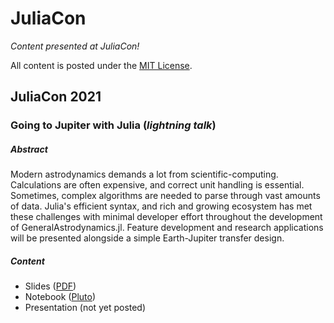 # JuliaCon
_Content presented at JuliaCon!_

All content is posted under the [MIT License](LICENSE).

## JuliaCon 2021

### Going to Jupiter with Julia (_lightning talk_)

##### Abstract
Modern astrodynamics demands a lot from scientific-computing. Calculations are often expensive, and correct unit handling is essential. Sometimes, complex algorithms are needed to parse through vast amounts of data. Julia's efficient syntax, and rich and growing ecosystem has met these challenges with minimal developer effort throughout the development of GeneralAstrodynamics.jl. Feature development and research applications will be presented alongside a simple Earth-Jupiter transfer design.

##### Content
* Slides ([PDF](/2021/slides/Going%20to%20Jupiter%20with%20Julia%20–%20Carpinelli.pdf))
* Notebook ([Pluto](/2021/notebooks/going-to-jupiter-with-julia.jl))
* Presentation (not yet posted)


